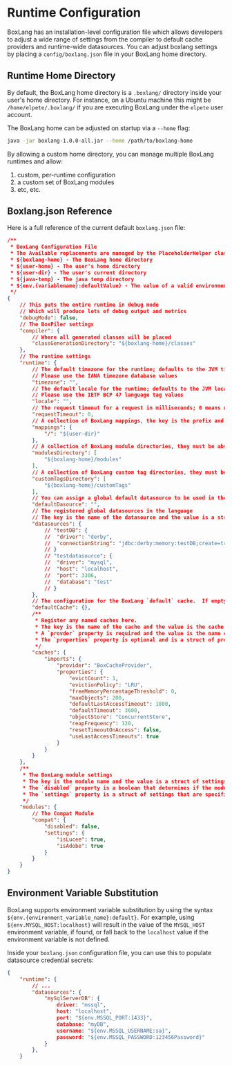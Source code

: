 # Runtime Configuration

BoxLang has an installation-level configuration file which allows developers to adjust a wide range of settings from the compiler to default cache providers and runtime-wide datasources. You can adjust boxlang settings by placing a `config/boxlang.json` file in your BoxLang home directory.

## Runtime Home Directory

By default, the BoxLang home directory is a `.boxlang/` directory inside your user's home directory. For instance, on a Ubuntu machine this might be `/home/elpete/.boxlang/` if you are executing BoxLang under the `elpete` user account.

The BoxLang home can be adjusted on startup via a `--home` flag:

```bash
java -jar boxlang-1.0.0-all.jar --home /path/to/boxlang-home
```

By allowing a custom home directory, you can manage multiple BoxLang runtimes and allow:

1. custom, per-runtime configuration
2. a custom set of BoxLang modules
3. etc, etc.

## Boxlang.json Reference

Here is a full reference of the current default `boxlang.json` file:

```json
/**
 * BoxLang Configuration File
 * The Available replacements are managed by the PlaceholderHelper class.
 * ${boxlang-home} - The BoxLang home directory
 * ${user-home} - The user's home directory
 * ${user-dir} - The user's current directory
 * ${java-temp} - The java temp directory
 * ${env.{variablename}:defaultValue} - The value of a valid environment variable or the default value
 */
{
    // This puts the entire runtime in debug mode
    // Which will produce lots of debug output and metrics
    "debugMode": false,
    // The BoxPiler settings
    "compiler": {
        // Where all generated classes will be placed
        "classGenerationDirectory": "${boxlang-home}/classes"
    },
    // The runtime settings
    "runtime": {
        // The default timezone for the runtime; defaults to the JVM timezone if empty
        // Please use the IANA timezone database values
        "timezone": "",
        // The default locale for the runtime; defaults to the JVM locale if empty
        // Please use the IETF BCP 47 language tag values
        "locale": "",
        // The request timeout for a request in milliseconds; 0 means no timeout
        "requestTimeout": 0,
        // A collection of BoxLang mappings, the key is the prefix and the value is the directory
        "mappings": {
            "/": "${user-dir}"
        },
        // A collection of BoxLang module directories, they must be absolute paths
        "modulesDirectory": [
            "${boxlang-home}/modules"
        ],
        // A collection of BoxLang custom tag directories, they must be absolute paths
        "customTagsDirectory": [
            "${boxlang-home}/customTags"
        ],
        // You can assign a global default datasource to be used in the language
        "defaultDasource": "",
        // The registered global datasources in the language
        // The key is the name of the datasource and the value is a struct of the datasource settings
        "datasources": {
            // "testDB": {
            // 	"driver": "derby",
            // 	"connectionString": "jdbc:derby:memory:testDB;create=true"
            // }
            // "testdatasource": {
            // 	"driver": "mysql",
            // 	"host": "localhost",
            // 	"port": 3306,
            // 	"database": "test"
            // }
        },
        // The configuration for the BoxLang `default` cache.  If empty, we use the defaults
        "defaultCache": {},
        /**
		 * Register any named caches here.
		 * The key is the name of the cache and the value is the cache configuration.
		 * A `provder` property is required and the value is the name of the cache provider or the fully qualified class name.
		 * The `properties` property is optional and is a struct of properties that are specific to the cache provider.
		 */
        "caches": {
            "imports": {
                "provider": "BoxCacheProvider",
                "properties": {
                    "evictCount": 1,
                    "evictionPolicy": "LRU",
                    "freeMemoryPercentageThreshold": 0,
                    "maxObjects": 200,
                    "defaultLastAccessTimeout": 1800,
                    "defaultTimeout": 3600,
                    "objectStore": "ConcurrentStore",
                    "reapFrequency": 120,
                    "resetTimeoutOnAccess": false,
                    "useLastAccessTimeouts": true
                }
            }
        }
    },
    /**
	 * The BoxLang module settings
	 * The key is the module name and the value is a struct of settings for that specific module
	 * The `disabled` property is a boolean that determines if the module should be enabled or not
	 * The `settings` property is a struct of settings that are specific to the module and will be override the module settings
	 */
    "modules": {
        // The Compat Module
        "compat": {
            "disabled": false,
            "settings": {
                "isLucee": true,
                "isAdobe": true
            }
        }
    }
}
```

## Environment Variable Substitution

BoxLang supports environment variable substitution by using the syntax `${env.{environment_variable_name}:default}`. For example, using `${env.MYSQL_HOST:localhost}` will result in the value of the `MYSQL_HOST` environment variable, if found, or fall back to the `localhost` value if the environment variable is not defined.

Inside your `boxlang.json` configuration file, you can use this to populate datasource credential secrets:

```json
{
    "runtime": {
        // ...
        "datasources": {
            "mySqlServerDB": {
                driver: "mssql",
                host: "localhost",
                port: "${env.MSSQL_PORT:1433}",
                database: "myDB",
                username: "${env.MSSQL_USERNAME:sa}",
                password: "${env.MSSQL_PASSWORD:123456Password}"
            }
        },
    }
```